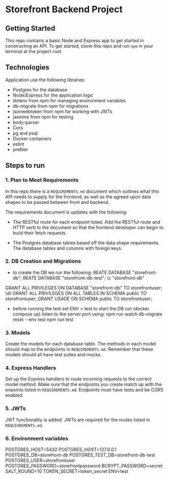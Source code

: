 # Storefront Backend Project

## Getting Started

This repo contains a basic Node and Express app to get started in constructing an API. To get started, clone this repo and run `npm` in your terminal at the project root.

## Technologies
Application use the following libraries:
- Postgres for the database
- Node/Express for the application logic
- dotenv from npm for managing environment variables
- db-migrate from npm for migrations
- jsonwebtoken from npm for working with JWTs
- jasmine from npm for testing
- body-parser
- Cors
- pg and psql
- Docker containers
- eslint
- prettier

## Steps to run

### 1. Plan to Meet Requirements

In this repo there is a `REQUIREMENTS.md` document which outlines what this API needs to supply for the frontend, as well as the agreed upon data shapes to be passed between front and backend. 
 
The requirements document is updates with the following:
- The RESTful route for each endpoint listed. Add the RESTful route and HTTP verb to the document so that the frontend developer can begin to build their fetch requests.    

- The Postgres database tables based off the data shape requirements. The database tables and columns with foreign keys. 

### 2.  DB Creation and Migrations

- to create the DB we run the following:
REATE DATABASE "storefront-db";
REATE DATABASE "storefront-db-test";
\c "storefront-db"

GRANT ALL PRIVILEGES ON DATABASE "storefront-db" TO storefrontuser;
\dt
GRANT ALL PRIVILEGES ON ALL TABLES IN SCHEMA public TO storefrontuser;
GRANT USAGE ON SCHEMA public TO storefrontuser;

- before running the test 
set ENV = test
to start the DB run (docker compose up)
listen to the server:port using:
npm run watch
db-migrate reset --env test
npm run test


### 3. Models

Create the models for each database table. The methods in each model should map to the endpoints in `REQUIREMENTS.md`. Remember that these models should all have test suites and mocks.

### 4. Express Handlers

Set up the Express handlers to route incoming requests to the correct model method. Make sure that the endpoints you create match up with the enpoints listed in `REQUIREMENTS.md`. Endpoints must have tests and be CORS enabled. 

### 5. JWTs

JWT functionality is added. JWTs are required for the routes listed in `REQUIUREMENTS.md`.

### 6. Environment variables

 POSTGRES_HOST=5432
 POSTGRES_HOST=127.0.0.1
 POSTGRES_DB=storefront-db
 POSTGRES_TEST_DB=storefront-db-test
 POSTGRES_USER=storefrontuser
 POSTGRES_PASSWORD=storefrontpassword
 BCRYPT_PASSWORD=secret
 SALT_ROUND=10
 TOKEN_SECRET=token_secret
 ENV=test


